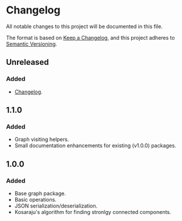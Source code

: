 # Changelog
All notable changes to this project will be documented in this file.

The format is based on [Keep a Changelog](https://keepachangelog.com/en/1.0.0/),
and this project adheres to [Semantic Versioning](https://semver.org/spec/v2.0.0.html).

## Unreleased

### Added

- [Changelog](./CHANGELOG.md).

## 1.1.0

### Added

- Graph visiting helpers.
- Small documentation enhancements for existing (v1.0.0) packages.

## 1.0.0

### Added

- Base graph package.
- Basic operations.
- JSON serialization/deserialization.
- Kosaraju's algorithm for finding stronlgy connected components.
